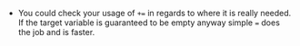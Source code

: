 - You could check your usage of `+=` in regards to where it is really needed. If the target variable is 
guaranteed to be empty anyway simple `=` does the job and is faster.